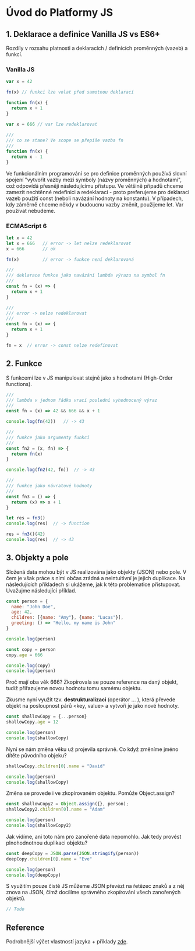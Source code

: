 # Úvod do Platformy JS


## 1. Deklarace a definice Vanilla JS vs ES6+ 

Rozdíly v rozsahu platnosti a deklaracích / definicích proměnných (vazeb) a funkcí.

### Vanilla JS


```javascript
var x = 42

fn(x) // funkci lze volat před samotnou deklarací

function fn(x) {
  return x + 1
}

var x = 666 // var lze redeklarovat
 
///
/// co se stane? Ve scope se přepíše vazba fn 
///
function fn(x) {
  return x - 1
}
```

Ve funkcionálním programování se pro definice proměnných používá slovní spojení "vytvořit vazby mezi symboly (názvy proměnných) a hodnotami", což odpovídá přesněji následujícímu přístupu. Ve většině případů chceme zamezit nechtěnné redefinici a redeklaraci - proto preferujeme pro deklaraci vazeb použití const (neboli navázání hodnoty na konstantu). V případech, kdy záměrně chceme někdy v budoucnu vazby změnit, použijeme let. Var používat nebudeme.
### ECMAScript 6
```javascript
let x = 42
let x = 666   // error -> let nelze redeklarovat 
x = 666       // ok

fn(x)         // error -> funkce není deklarovaná

///
/// deklarace funkce jako navázání lambda výrazu na symbol fn
///
const fn = (x) => {
  return x + 1
}

///
/// error -> nelze redeklarovat
///
const fn = (x) => {
  return x + 1
}

fn = x  // error -> const nelze redefinovat
```


## 2. Funkce 

S funkcemi lze v JS manipulovat stejně jako s hodnotami (High-Order functions).

```javascript
///
/// lambda v jednom řádku vrací poslední vyhodnocený výraz 
///
const fn = (x) => 42 && 666 && x + 1   

console.log(fn(42))   // -> 43

///
/// funkce jako argumenty funkcí
///
const fn2 = (x, fn) => {
  return fn(x)
}

console.log(fn2(42, fn))  // -> 43

///
/// funkce jako návratové hodnoty
///
const fn3 = () => {
  return (x) => x + 1 
}

let res = fn3()
console.log(res)  // -> function

res = fn3()(42)   
console.log(res)  // -> 43
```

## 3. Objekty a pole

Složená data mohou být v JS realizována jako objekty (JSON) nebo pole. V čem je však práce s nimi občas zrádná a neintuitivní je jejich duplikace. Na následujících příkladech si ukážeme, jak k této problematice přistupovat. Uvažujme následující příklad.

```javascript
const person = {
  name: "John Doe",
  age: 42,
  children: [{name: "Amy"}, {name: "Lucas"}],
  greeting: () => "Hello, my name is John"
}

console.log(person)

const copy = person
copy.age = 666

console.log(copy)
console.log(person)
```

Proč mají oba věk 666? Zkopírovala se pouze reference na daný objekt, tudíž přiřazujeme novou hodnotu tomu samému objektu. 

Zkusme nyní využít tzv. **destrukturalizaci** (operátor ... ), která převede objekt na posloupnost párů <key, value> a vytvoří je jako nové hodnoty.

```javascript
const shallowCopy = {...person}
shallowCopy.age = 12

console.log(person)
console.log(shallowCopy)
```

Nyní se nám změna věku už projevila správně. Co když změníme jméno dítěte původního objeku? 

```javascript
shallowCopy.children[0].name = "David"

console.log(person)
console.log(shallowCopy)
```

Změna se provede i ve zkopírovaném objektu. Pomůže Object.assign? 

```javascript
const shallowCopy2 = Object.assign({}, person);
shallowCopy2.children[0].name = "Adam"

console.log(person)
console.log(shallowCopy2)
```

Jak vidíme, ani toto nám pro zanořené data nepomohlo. Jak tedy provést plnohodnotnou duplikaci objektu?

```javascript
const deepCopy = JSON.parse(JSON.stringify(person)) 
deepCopy.children[0].name = "Eve"

console.log(person)
console.log(deepCopy)
```

S využitím pouze čistě JS můžeme JSON převézt na řetězec znaků a z něj znova na JSON, čímž docílíme správného zkopírování všech zanořených objektů.


```javascript
// Todo
```

## Reference

Podrobnější výčet vlastností jazyka + příklady [zde](https://github.com/airbnb/javascript/blob/master/README.md).
